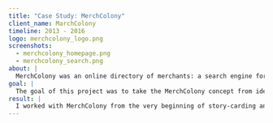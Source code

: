 ```yaml
---
title: "Case Study: MerchColony"
client_name: MarchColony
timeline: 2013 - 2016
logo: merchcolony_logo.png
screenshots:
  - merchcolony_homepage.png
  - merchcolony_search.png
about: |
  MerchColony was an online directory of merchants: a search engine for what you need in Central Virginia. MerchColony.com made it easier for customers to find merchants, and for merchants to attract customers.
goal: |
  The goal of this project was to take the MerchColony concept from idea to launched website.
result: |
  I worked with MerchColony from the very beginning of story-carding and wire-framing through to their initial release. My employees and I maintained the application in production throughout the life of the company.
---
```

